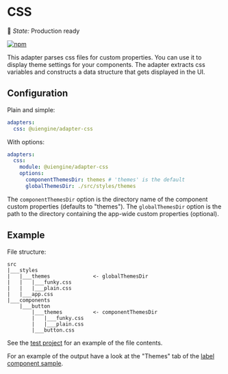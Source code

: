 # CSS

🚦 *State:* Production ready

[![npm](https://img.shields.io/npm/v/@uiengine/adapter-css.svg)](https://www.npmjs.com/package/@uiengine/adapter-css)

This adapter parses css files for custom properties.
You can use it to display theme settings for your components.
The adapter extracts css variables and constructs a data structure that gets displayed in the UI.

## Configuration

Plain and simple:

```yaml
adapters:
  css: @uiengine/adapter-css
```

With options:

```yaml
adapters:
  css:
    module: @uiengine/adapter-css
    options:
      componentThemesDir: themes # 'themes' is the default
      globalThemesDir: ./src/styles/themes
```

The `componentThemesDir` option is the directory name of the component custom properties (defaults to "themes").
The `globalThemesDir` option is the path to the directory containing the app-wide custom properties (optional).

## Example

File structure:

```tree
src
|___styles
|   |___themes              <- globalThemesDir
|   |   |___funky.css
|   |   |___plain.css
|   |___app.css
|___components
    |___button
        |___themes          <- componentThemesDir
        |   |___funky.css
        |   |___plain.css
        |___button.css
```

See the [test project](https://github.com/dennisreimann/uiengine/tree/master/test/project/src) for an example of the file contents.

For an example of the output have a look at the "Themes" tab of the [label component sample](http://uiengine-sample-project.uix.space/patterns/atoms/label/).
